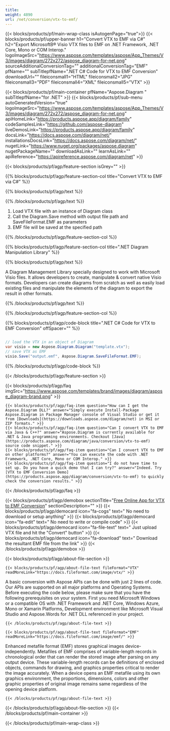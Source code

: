 ```yaml
---
title:  
weight: 4890
url: /net/conversion/vtx-to-emf/ 
---
```


{{< blocks/products/pf/main-wrap-class isAutogenPage="true">}}
{{< blocks/products/pf/upper-banner h1="Convert VTX to EMF via C#" h2="Export MicrosoftВ® Visio VTX files to EMF on .NET Framework, .NET Core, Mono or COM Interop." logoImageSrc="https://www.aspose.com/templates/aspose/App_Themes/V3/images/diagram/272x272/aspose_diagram-for-net.png" sourceAdditionalConversionTag="" additionalConversionTag="EMF" pfName="" subTitlepfName=".NET C# Code for VTX to EMF Conversion" downloadUrl="" fileiconsmall1="HTML" fileiconsmall2="JPG" fileiconsmall3="PDF" fileiconsmall4="XML" fileiconsmall5="VTX" >}}

{{< blocks/products/pf/main-container pfName="Aspose.Diagram " subTitlepfName="for .NET" >}}
{{< blocks/products/pf/sub-menu autoGeneratedVersion="true" logoImageSrc="https://www.aspose.com/templates/aspose/App_Themes/V3/images/diagram/272x272/aspose_diagram-for-net.png" apiHomeLink="https://products.aspose.app/diagram/family" codeSamplesLink="https://github.com/aspose-diagram" liveDemosLink="https://products.aspose.app/diagram/family" docsLink="https://docs.aspose.com/diagram/net/" installationsDocsLink="https://docs.aspose.com/diagram/net/" nugetLink="https://www.nuget.org/packages/aspose.diagram" nugetPackageName="" downloadAsLink="" learnAsLink="" apiReference="https://apireference.aspose.com/diagram/net" >}}

{{< blocks/products/pf/agp/feature-section isGrey="" >}}

{{% blocks/products/pf/agp/feature-section-col title="Convert VTX to EMF via C#" %}}

{{% blocks/products/pf/agp/text %}}

{{% /blocks/products/pf/agp/text %}}

1.  Load VTX file with an instance of Diagram class
1.  Call the Diagram.Save method with output file path and SaveFileFormat.EMF as parameters
1.  EMF file will be saved at the specified path

{{% /blocks/products/pf/agp/feature-section-col %}}

{{% blocks/products/pf/agp/feature-section-col title=".NET Diagram Manipulation Library" %}}

{{% blocks/products/pf/agp/text %}}

 A Diagram Management Library specially designed to work with Microsoft Visio files. It allows developers to create, manipulate & convert native Visio formats. Developers can create diagrams from scratch as well as easily load existing files and manipulate the elements of the diagram to export the result in other formats.

{{% /blocks/products/pf/agp/text %}}

{{% /blocks/products/pf/agp/feature-section-col %}}

{{% blocks/products/pf/agp/code-block title=".NET C# Code for VTX to EMF Conversion" offSpacer="" %}}

```cs

// load the VTX in an object of Diagram 
var visio = new Aspose.Diagram.Diagram("template.vtx");
// save VTX as EMF 
visio.Save("output.emf", Aspose.Diagram.SaveFileFormat.EMF);

```

{{% /blocks/products/pf/agp/code-block %}}

{{< /blocks/products/pf/agp/feature-section >}}

{{< blocks/products/pf/agp/faq imgSrc="https://www.aspose.com/templates/brand/images/diagram/aspose_diagram-brand.png" >}}

    {{< blocks/products/pf/agp/faq-item question="How can I get the Aspose.Diagram DLL?" answer="Simply execute Install-Package Aspose.Diagram in Package Manager console of Visual Studio or get it from [Downloads](https://downloads.aspose.com/diagram/net) in MSI or ZIP formats." >}}
    {{< blocks/products/pf/agp/faq-item question="Can I convert VTX to EMF via Java & C++?" answer="Aspose.Diagram is currently available for .NET & Java programming environments. Checkout [Java](https://products.aspose.com/diagram/java/conversion/vtx-to-emf) source code snippet." >}}
    {{< blocks/products/pf/agp/faq-item question="Can I convert VTX to EMF on other platforms?" answer="You can execute the code with .NET Framework, .NET Core, Mono or COM Interop." >}}
    {{< blocks/products/pf/agp/faq-item question="I do not have time to set up. Do you have a quick demo that I can try?" answer="Indeed. Try [VTX to EMF Conversion Demo](https://products.aspose.app/diagram/conversion/vtx-to-emf) to quickly check the conversion results." >}}
 
{{< /blocks/products/pf/agp/faq >}}

{{< blocks/products/pf/agp/demobox sectionTitle="[Free Online App for VTX to EMF Conversion](https://products.aspose.app/diagram/conversion/vtx-to-emf)" sectionDescription="" >}}
        {{< blocks/products/pf/agp/democard icon="fa-cogs" text=" No need to download or setup anything" >}}
        {{< blocks/products/pf/agp/democard icon="fa-edit" text=" No need to write or compile code" >}}
        {{< blocks/products/pf/agp/democard icon="fa-file-text" text=" Just upload VTX file and hit the \"Convert\" button" >}}
        {{< blocks/products/pf/agp/democard icon="fa-download" text=" Download the resultant EMF file from the link" >}}
{{< /blocks/products/pf/agp/demobox >}}

{{< blocks/products/pf/agp/about-file-section >}}

    {{< blocks/products/pf/agp/about-file-text fileFormat="VTX" readMoreLink="https://docs.fileformat.com/image/vtx/" >}}
A basic conversion with Aspose APIs can be done with just 2 lines of code. Our APIs are supported on all major platforms and Operating Systems. Before executing the code below, please make sure that you have the following prerequisites on your system. First you need Microsoft Windows or a compatible OS with .NET Framework and .NET Core, Windows Azure, Mono or Xamarin Platforms, Development environment like Microsoft Visual Studio and Aspose.Words for .NET DLL referenced in your project.

    {{< /blocks/products/pf/agp/about-file-text >}}

    {{< blocks/products/pf/agp/about-file-text fileFormat="EMF" readMoreLink="https://docs.fileformat.com/image/emf/" >}}
Enhanced metafile format (EMF) stores graphical images device-independently. Metafiles of EMF comprises of variable-length records in chronological order that can render the stored image after parsing on any output device. These variable-length records can be definitions of enclosed objects, commands for drawing, and graphics properties critical to render the image accurately. When a device opens an EMF metafile using its own graphics environment, the proportions, dimensions, colors and other graphic properties of original image remains same regardless of the opening device platform.

    {{< /blocks/products/pf/agp/about-file-text >}}

{{< /blocks/products/pf/agp/about-file-section >}}
{{< /blocks/products/pf/main-container >}}
    
{{< /blocks/products/pf/main-wrap-class >}}